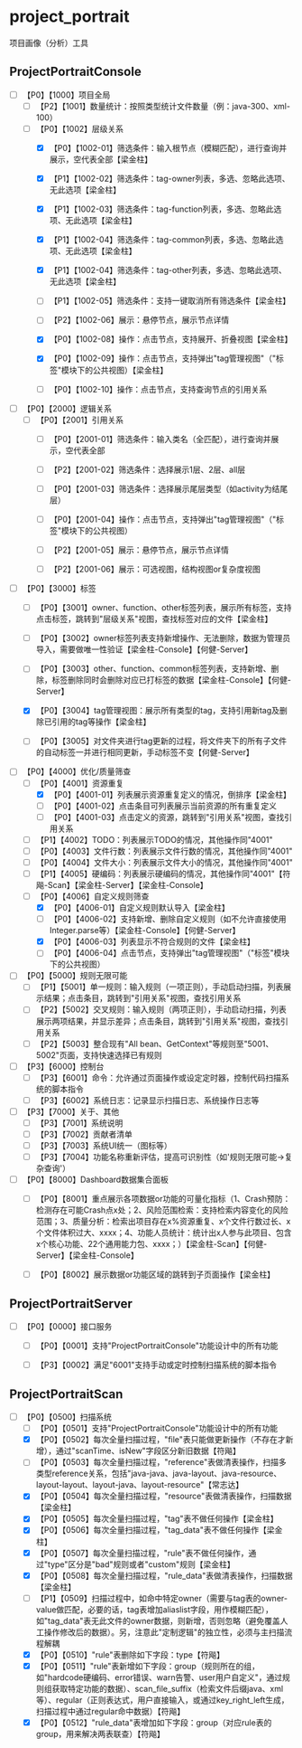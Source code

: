 # project_portrait
项目画像（分析）工具


## ProjectPortraitConsole
- [ ] 【P0】【1000】项目全局
    - [ ] 【P2】【1001】数量统计：按照类型统计文件数量（例：java-300、xml-100）
    - [ ] 【P0】【1002】层级关系
        - [x] 【P0】【1002-01】筛选条件：输入根节点（模糊匹配），进行查询并展示，空代表全部【梁金柱】
        - [x] 【P1】【1002-02】筛选条件：tag-owner列表，多选、忽略此选项、无此选项【梁金柱】
        - [x] 【P1】【1002-03】筛选条件：tag-function列表，多选、忽略此选项、无此选项【梁金柱】
        - [x] 【P1】【1002-04】筛选条件：tag-common列表，多选、忽略此选项、无此选项【梁金柱】
        - [x] 【P1】【1002-04】筛选条件：tag-other列表，多选、忽略此选项、无此选项【梁金柱】
        - [ ] 【P1】【1002-05】筛选条件：支持一键取消所有筛选条件【梁金柱】
        - [ ] 【P2】【1002-06】展示：悬停节点，展示节点详情
        - [x] 【P0】【1002-08】操作：点击节点，支持展开、折叠视图【梁金柱】
        - [x] 【P0】【1002-09】操作：点击节点，支持弹出"tag管理视图"（"标签"模块下的公共视图）【梁金柱】
        - [ ] 【P0】【1002-10】操作：点击节点，支持查询节点的引用关系


- [ ] 【P0】【2000】逻辑关系
    - [ ] 【P0】【2001】引用关系
        - [ ] 【P0】【2001-01】筛选条件：输入类名（全匹配），进行查询并展示，空代表全部
        - [ ] 【P2】【2001-02】筛选条件：选择展示1层、2层、all层
        - [ ] 【P0】【2001-03】筛选条件：选择展示尾层类型（如activity为结尾层）
        - [ ] 【P0】【2001-04】操作：点击节点，支持弹出"tag管理视图"（"标签"模块下的公共视图）
        - [ ] 【P2】【2001-05】展示：悬停节点，展示节点详情
        - [ ] 【P2】【2001-06】展示：可选视图，结构视图or复杂度视图

    
- [ ] 【P0】【3000】标签
    - [ ] 【P0】【3001】owner、function、other标签列表，展示所有标签，支持点击标签，跳转到"层级关系"视图，查找标签对应的文件【梁金柱】
    - [ ] 【P0】【3002】owner标签列表支持新增操作、无法删除，数据为管理员导入，需要做唯一性验证【梁金柱-Console】【何健-Server】
    - [ ] 【P0】【3003】other、function、common标签列表，支持新增、删除，标签删除同时会删除对应已打标签的数据【梁金柱-Console】【何健-Server】
    - [x] 【P0】【3004】tag管理视图：展示所有类型的tag，支持引用新tag及删除已引用的tag等操作【梁金柱】
    - [ ] 【P0】【3005】对文件夹进行tag更新的过程，将文件夹下的所有子文件的自动标签一并进行相同更新，手动标签不变【何健-Server】


- [ ] 【P0】【4000】优化/质量筛查
    - [ ] 【P0】【4001】资源重复
        - [x] 【P0】【4001-01】列表展示资源重复定义的情况，倒排序【梁金柱】
        - [ ] 【P0】【4001-02】点击条目可列表展示当前资源的所有重复定义
        - [ ] 【P0】【4001-03】点击定义的资源，跳转到"引用关系"视图，查找引用关系
    - [ ] 【P1】【4002】TODO：列表展示TODO的情况，其他操作同"4001"
    - [ ] 【P0】【4003】文件行数：列表展示文件行数的情况，其他操作同"4001"
    - [ ] 【P0】【4004】文件大小：列表展示文件大小的情况，其他操作同"4001"
    - [ ] 【P1】【4005】硬编码：列表展示硬编码的情况，其他操作同"4001"【符飚-Scan】【梁金柱-Server】【梁金柱-Console】
    - [ ] 【P0】【4006】自定义规则筛查
        - [x] 【P0】【4006-01】自定义规则默认导入【梁金柱】
        - [ ] 【P0】【4006-02】支持新增、删除自定义规则（如不允许直接使用Integer.parse等）【梁金柱-Console】【何健-Server】
        - [x] 【P0】【4006-03】列表显示不符合规则的文件【梁金柱】
        - [ ] 【P0】【4006-04】点击节点，支持弹出"tag管理视图"（"标签"模块下的公共视图）

- [ ] 【P0】【5000】规则无限可能
    - [ ] 【P1】【5001】单一规则：输入规则（一项正则），手动启动扫描，列表展示结果；点击条目，跳转到"引用关系"视图，查找引用关系
    - [ ] 【P2】【5002】交叉规则：输入规则（两项正则），手动启动扫描，列表展示两项结果，并显示差异；点击条目，跳转到"引用关系"视图，查找引用关系
    - [ ] 【P2】【5003】整合现有"All bean、GetContext"等规则至"5001、5002"页面，支持快速选择已有规则
  
- [ ] 【P3】【6000】控制台
    - [ ] 【P3】【6001】命令：允许通过页面操作或设定定时器，控制代码扫描系统的脚本指令
    - [ ] 【P3】【6002】系统日志：记录显示扫描日志、系统操作日志等

- [ ] 【P3】【7000】关于、其他
    - [ ] 【P3】【7001】系统说明
    - [ ] 【P3】【7002】贡献者清单
    - [ ] 【P3】【7003】系统UI统一（图标等）
    - [ ] 【P3】【7004】功能名称重新评估，提高可识别性（如'规则无限可能->复杂查询'）

- [ ] 【P0】【8000】Dashboard数据集合面板
    - [ ] 【P0】【8001】重点展示各项数据or功能的可量化指标（1、Crash预防：检测存在可能Crash点x处；2、风险范围检索：支持检索内容变化的风险范围；3、质量分析：检索出项目存在x%资源重复、x个文件行数过长、x个文件体积过大、xxxx；4、功能人员统计：统计出x人参与此项目、包含x个核心功能、22个通用能力包、xxxx；）【梁金柱-Scan】【何健-Server】【梁金柱-Console】
    - [ ] 【P0】【8002】展示数据or功能区域的跳转到子页面操作【梁金柱】


## ProjectPortraitServer
- [ ] 【P0】【0000】接口服务
    - [ ] 【P0】【0001】支持"ProjectPortraitConsole"功能设计中的所有功能
    - [ ] 【P3】【0002】满足"6001"支持手动或定时控制扫描系统的脚本指令


## ProjectPortraitScan
- [ ] 【P0】【0500】扫描系统
    - [ ] 【P0】【0501】支持"ProjectPortraitConsole"功能设计中的所有功能
    - [x] 【P0】【0502】每次全量扫描过程，"file"表只能做更新操作（不存在才新增），通过"scanTime、isNew"字段区分新旧数据【符飚】
    - [ ] 【P0】【0503】每次全量扫描过程，"reference"表做清表操作，扫描多类型reference关系，包括"java-java、java-layout、java-resource、layout-layout、layout-java、layout-resource"【常志达】
    - [x] 【P0】【0504】每次全量扫描过程，"resource"表做清表操作，扫描数据【梁金柱】
    - [x] 【P0】【0505】每次全量扫描过程，"tag"表不做任何操作【梁金柱】
    - [x] 【P0】【0506】每次全量扫描过程，"tag_data"表不做任何操作【梁金柱】
    - [x] 【P0】【0507】每次全量扫描过程，"rule"表不做任何操作，通过"type"区分是"bad"规则或者"custom"规则【梁金柱】
    - [x] 【P0】【0508】每次全量扫描过程，"rule_data"表做清表操作，扫描数据【梁金柱】
    - [ ] 【P1】【0509】扫描过程中，如命中特定owner（需要与tag表的owner-value做匹配，必要的话，tag表增加aliaslist字段，用作模糊匹配），如"tag_data"表无此文件的owner数据，则新增，否则忽略（避免覆盖人工操作修改后的数据）。另，注意此"定制逻辑"的独立性，必须与主扫描流程解耦
    - [x] 【P0】【0510】"rule"表删除如下字段：type【符飚】
    - [x] 【P0】【0511】"rule"表新增如下字段：group（规则所在的组，如"hardcode硬编码、error错误、warn告警、user用户自定义"，通过规则组获取特定功能的数据）、scan_file_suffix（检索文件后缀java、xml等）、regular（正则表达式，用户直接输入，或通过key_right_left生成，扫描过程中通过regular命中数据）【符飚】
    - [x] 【P0】【0512】"rule_data"表增加如下字段：group（对应rule表的group，用来解决两表联查）【符飚】
